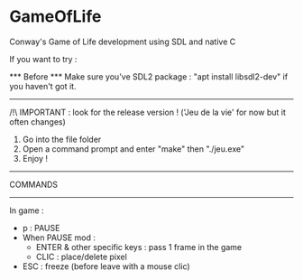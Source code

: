 # GameOfLife
Conway's Game of Life development using SDL and native C

If you want to try :

*** Before ***
Make sure you've SDL2 package : "apt install libsdl2-dev" if you haven't got it.
*** ****** ***

/!\ IMPORTANT : look for the release version ! ('Jeu de la vie' for now but it often changes)
1) Go into the file folder
2) Open a command prompt and enter "make" then "./jeu.exe"
3) Enjoy !

**************
COMMANDS
**************
In game :
  - p : PAUSE
  - When PAUSE mod :
    * ENTER & other specific keys : pass 1 frame in the game
    * CLIC : place/delete pixel
  - ESC : freeze (before leave with a mouse clic)
  
